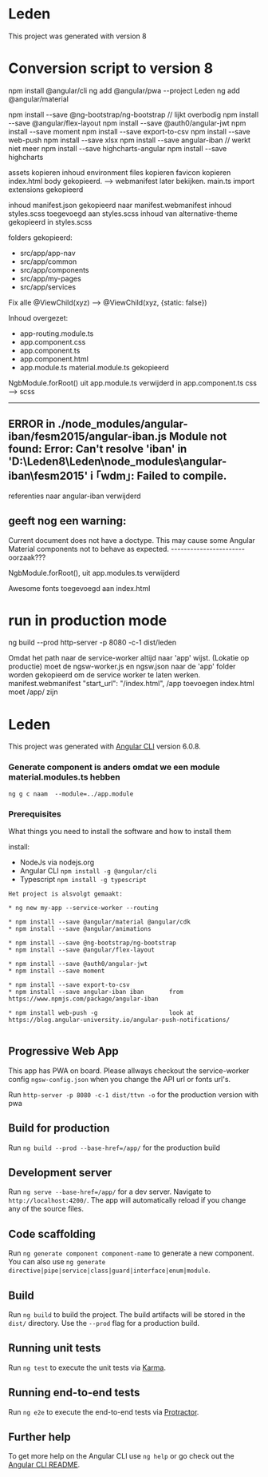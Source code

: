 # Leden

This project was generated with version 8


# Conversion script to version 8

npm install @angular/cli
ng add @angular/pwa --project Leden
ng add @angular/material

npm install --save @ng-bootstrap/ng-bootstrap      // lijkt overbodig
npm install --save @angular/flex-layout
npm install --save @auth0/angular-jwt
npm install --save moment
npm install --save export-to-csv
npm install --save web-push
npm install --save xlsx
npm install --save angular-iban         // werkt niet meer
npm install --save highcharts-angular
npm install --save highcharts


assets kopieren
inhoud environment files kopieren
favicon kopieren
index.html body gekopieerd. --> webmanifest later bekijken.
main.ts  import extensions gekopieerd

inhoud manifest.json gekopieerd naar manifest.webmanifest
inhoud styles.scss toegevoegd aan styles.scss
inhoud van alternative-theme gekopieerd in styles.scss

folders gekopieerd:
- src/app/app-nav
- src/app/common
- src/app/components
- src/app/my-pages
- src/app/services

Fix alle @ViewChild(xyz) -->  @ViewChild(xyz, {static: false})

Inhoud overgezet:
- app-routing.module.ts
- app.component.css
- app.component.ts
- app.component.html
- app.module.ts
material.module.ts gekopieerd

NgbModule.forRoot() uit app.module.ts verwijderd
in app.component.ts   css --> scss

------------------------------
ERROR in ./node_modules/angular-iban/fesm2015/angular-iban.js
Module not found: Error: Can't resolve 'iban' in 'D:\Leden8\Leden\node_modules\angular-iban\fesm2015'
i ｢wdm｣: Failed to compile.
-----------------------------------------
referenties naar angular-iban verwijderd


geeft nog een warning: 
------------------------------
Current document does not have a doctype. This may cause some Angular Material components not to behave as expected.
----------------------- oorzaak??? 

NgbModule.forRoot(), uit app.modules.ts verwijderd


Awesome fonts toegevoegd aan index.html
  <link  href="https://use.fontawesome.com/releases/v5.1.0/css/all.css" rel="stylesheet">




# run in production mode
ng build --prod
http-server -p 8080 -c-1 dist/leden

Omdat het path naar de service-worker altijd naar 'app' wijst. (Lokatie op productie) moet de 
ngsw-worker.js en ngsw.json naar de 'app' folder worden gekopieerd om de service worker te laten werken. 
 manifest.webmanifest "start_url": "/index.html",   /app toevoegen
  index.html  <base href="/">  moet /app/ zijn







# Leden

This project was generated with [Angular CLI](https://github.com/angular/angular-cli) version 6.0.8.


### Generate component is anders omdat we een module material.modules.ts hebben
`ng g c naam  --module=../app.module`

### Prerequisites

What things you need to install the software and how to install them

install:
* NodeJs via nodejs.org
* Angular CLI  `npm install -g @angular/cli` 
* Typescript `npm install -g typescript`

```
Het project is alsvolgt gemaakt:

* ng new my-app --service-worker --routing

* npm install --save @angular/material @angular/cdk
* npm install --save @angular/animations

* npm install --save @ng-bootstrap/ng-bootstrap
* npm install --save @angular/flex-layout

* npm install --save @auth0/angular-jwt
* npm install --save moment

* npm install --save export-to-csv
* npm install --save angular-iban iban       from https://www.npmjs.com/package/angular-iban

* npm install web-push -g                    look at https://blog.angular-university.io/angular-push-notifications/


```


## Progressive Web App

This app has PWA on board. Please allways checkout the service-worker config `ngsw-config.json` when you change the API url or fonts url's.

Run `http-server -p 8080 -c-1 dist/ttvn -o` for the production version with pwa

## Build for production

Run `ng build --prod --base-href=/app/` for the production build


## Development server


Run `ng serve --base-href=/app/` for a dev server. Navigate to `http://localhost:4200/`. The app will automatically reload if you change any of the source files.

## Code scaffolding

Run `ng generate component component-name` to generate a new component. You can also use `ng generate directive|pipe|service|class|guard|interface|enum|module`.

## Build

Run `ng build` to build the project. The build artifacts will be stored in the `dist/` directory. Use the `--prod` flag for a production build.

## Running unit tests

Run `ng test` to execute the unit tests via [Karma](https://karma-runner.github.io).

## Running end-to-end tests

Run `ng e2e` to execute the end-to-end tests via [Protractor](http://www.protractortest.org/).

## Further help

To get more help on the Angular CLI use `ng help` or go check out the [Angular CLI README](https://github.com/angular/angular-cli/blob/master/README.md).
